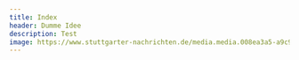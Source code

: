 ```yaml
---
title: Index
header: Dumme Idee
description: Test
image: https://www.stuttgarter-nachrichten.de/media.media.008ea3a5-a9c9-407a-8291-937ab43ac73e.original1024.jpg
---
```

